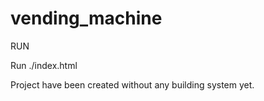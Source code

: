 # vending_machine

RUN

Run ./index.html 

Project have been created without any building system yet.
